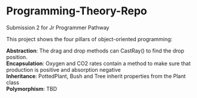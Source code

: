# Programming-Theory-Repo
Submission 2 for Jr Programmer Pathway

This project shows the four pillars of object-oriented programming:

**Abstraction**: The drag and drop methods can CastRay() to find the drop position.  
**Encapsulation**: Oxygen and CO2 rates contain a method to make sure that production is positive and absorption negative  
**Inheritance**: PottedPlant, Bush and Tree inherit properties from the Plant class  
**Polymorphism**: TBD  
